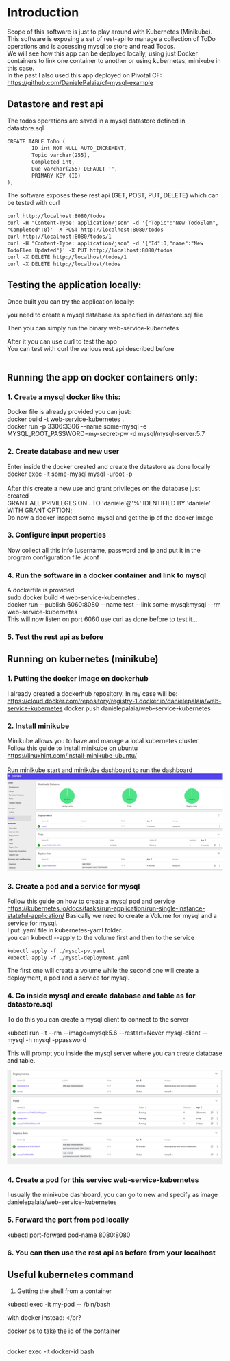 # Introduction

Scope of this software is just to play around with Kubernetes (Minikube). </br>
This software is exposing a set of rest-api to manage a collection of ToDo operations and is accessing mysql to store and read Todos. </br>
We will see how this app can be deployed locally, using just Docker containers to link one container to another or using kubernetes, minikube in this case. </br>
In the past I also used this app deployed on Pivotal CF: </br>
https://github.com/DanielePalaia/cf-mysql-example </br>

## Datastore and rest api

The todos operations are saved in a mysql datastore defined in datastore.sql

```
CREATE TABLE ToDo (
	    ID int NOT NULL AUTO_INCREMENT,
	    Topic varchar(255),
	    Completed int,
	    Due varchar(255) DEFAULT '',
	    PRIMARY KEY (ID)
);
```

The software exposes these rest api (GET, POST, PUT, DELETE) which can be tested with curl
```
curl http://localhost:8080/todos
curl -H "Content-Type: application/json" -d '{"Topic":"New TodoElem", "Completed":0}' -X POST http://localhost:8080/todos
curl http://localhost:8080/todos/1
curl -H "Content-Type: application/json" -d '{"Id":0,"name":"New TodoElem Updated"}' -X PUT http://localhost:8080/todos
curl -X DELETE http://localhost/todos/1
curl -X DELETE http://localhost/todos
```

## Testing the application locally:
Once built you can try the application locally: </br>

you need to create a mysql database as specified in datastore.sql file</br>

Then you can simply run the binary web-service-kubernetes

After it you can use curl to test the app </br>
You can test with curl the various rest api described before</br></br>

 
## Running the app on docker containers only:
### 1. Create a mysql docker like this: </br>
Docker file is already provided you can just: </br>
docker build -t web-service-kubernetes . </br>
docker run -p 3306:3306 --name some-mysql -e MYSQL_ROOT_PASSWORD=my-secret-pw -d mysql/mysql-server:5.7 </br>
### 2. Create database and new user
Enter inside the docker created and create the datastore as done locally </br>
docker exec -it some-mysql mysql -uroot -p</br>
</br>
After this create a new use and grant privileges on the database just created </br>
GRANT ALL PRIVILEGES ON *.* TO 'daniele'@'%' IDENTIFIED BY 'daniele' WITH GRANT OPTION; </br>
Do now a docker inspect some-mysql and get the ip of the docker image 
### 3. Configure input properties 
Now collect all this info (username, password and ip and put it in the program configuration file ./conf
### 4. Run the software in a docker container and link to mysql
A dockerfile is provided</br>
sudo  docker build -t web-service-kubernetes .</br>
docker run --publish 6060:8080 --name test --link some-mysql:mysql --rm web-service-kubernetes </br>
This will now listen on port 6060 use curl as done before to test it...</br>
### 5. Test the rest api as before

 
## Running on kubernetes (minikube)

### 1. Putting the docker image on dockerhub
I already created a dockerhub repository. In my case will be:</br>
https://cloud.docker.com/repository/registry-1.docker.io/danielepalaia/web-service-kubernetes
docker push danielepalaia/web-service-kubernetes</br>

### 2. Install minikube
Minikube allows you to have and manage a local kubernetes cluster </br>
Follow this guide to install minikube on ubuntu </br>
https://linuxhint.com/install-minikube-ubuntu/</br>
</br>
Run minikube start and minikube dashboard to run the dashboard </br>
 ![Screenshot](./images/image2.png)

### 3. Create a pod and a service for mysql
Follow this guide on how to create a mysql pod and service</br>
https://kubernetes.io/docs/tasks/run-application/run-single-instance-stateful-application/
Basically we need to create a Volume for mysql and a service for mysql. </br>
I put .yaml file in kubernetes-yaml folder. </br>
you can kubectl --apply to the volume first and then to the service </br>

```
kubectl apply -f ./mysql-pv.yaml
kubectl apply -f ./mysql-deployment.yaml
```

The first one will create a volume while the second one will create a deployment, a pod and a service for mysql.

### 4. Go inside mysql and create database and table as for datastore.sql
To do this you can create a mysql client to connect to the server </br>

kubectl run -it --rm --image=mysql:5.6 --restart=Never mysql-client -- mysql -h mysql -ppassword

This will prompt you inside the mysql server where you can create database and table.

 ![Screenshot](./images/image1.png)

### 4. Create a pod for this serviec web-service-kubernetes
I usually the minikube dashboard, you can go to new and specify as image danielepalaia/web-service-kubernetes

### 5. Forward the port from pod locally
kubectl port-forward pod-name 8080:8080

### 6. You can then use the rest api as before from your localhost

## Useful kubernetes command

1) Getting the shell from a container </br>

kubectl exec -it my-pod -- /bin/bash </br>

with docker instead: </br?

docker ps to take the id of the container

</br>
docker exec -it docker-id bash
</br></br?





 
 
